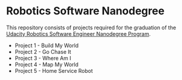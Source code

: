 # Robotics Software Nanodegree

This repository consists of projects required for the graduation of the
[Udacity Robotics Software Engineer Nanodegree Program](https://www.udacity.com/course/robotics-software-engineer--nd209).

- Project 1 - Build My World
- Project 2 - Go Chase It
- Project 3 - Where Am I
- Project 4 - Map My World
- Project 5 - Home Service Robot
